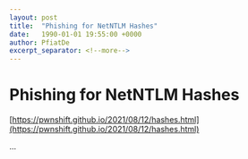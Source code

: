 ```yaml
---
layout: post
title:  "Phishing for NetNTLM Hashes"
date:   1990-01-01 19:55:00 +0000
author: PfiatDe
excerpt_separator: <!--more-->
---
```


# Phishing for NetNTLM Hashes

[https://pwnshift.github.io/2021/08/12/hashes.html](https://pwnshift.github.io/2021/08/12/hashes.html)

...
<!--more-->
